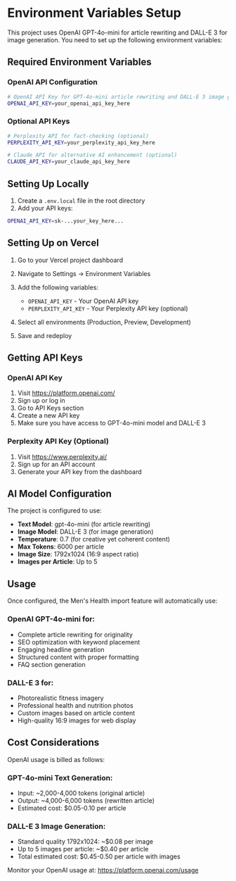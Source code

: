 # Environment Variables Setup

This project uses OpenAI GPT-4o-mini for article rewriting and DALL-E 3 for image generation. You need to set up the following environment variables:

## Required Environment Variables

### OpenAI API Configuration
```bash
# OpenAI API Key for GPT-4o-mini article rewriting and DALL-E 3 image generation
OPENAI_API_KEY=your_openai_api_key_here
```

### Optional API Keys
```bash
# Perplexity API for fact-checking (optional)
PERPLEXITY_API_KEY=your_perplexity_api_key_here

# Claude API for alternative AI enhancement (optional)
CLAUDE_API_KEY=your_claude_api_key_here
```

## Setting Up Locally

1. Create a `.env.local` file in the root directory
2. Add your API keys:
```bash
OPENAI_API_KEY=sk-...your_key_here...
```

## Setting Up on Vercel

1. Go to your Vercel project dashboard
2. Navigate to Settings → Environment Variables
3. Add the following variables:
   - `OPENAI_API_KEY` - Your OpenAI API key
   - `PERPLEXITY_API_KEY` - Your Perplexity API key (optional)
   
4. Select all environments (Production, Preview, Development)
5. Save and redeploy

## Getting API Keys

### OpenAI API Key
1. Visit https://platform.openai.com/
2. Sign up or log in
3. Go to API Keys section
4. Create a new API key
5. Make sure you have access to GPT-4o-mini model and DALL-E 3

### Perplexity API Key (Optional)
1. Visit https://www.perplexity.ai/
2. Sign up for an API account
3. Generate your API key from the dashboard

## AI Model Configuration

The project is configured to use:
- **Text Model**: gpt-4o-mini (for article rewriting)
- **Image Model**: DALL-E 3 (for image generation)
- **Temperature**: 0.7 (for creative yet coherent content)
- **Max Tokens**: 6000 per article
- **Image Size**: 1792x1024 (16:9 aspect ratio)
- **Images per Article**: Up to 5

## Usage

Once configured, the Men's Health import feature will automatically use:

### OpenAI GPT-4o-mini for:
- Complete article rewriting for originality
- SEO optimization with keyword placement
- Engaging headline generation
- Structured content with proper formatting
- FAQ section generation

### DALL-E 3 for:
- Photorealistic fitness imagery
- Professional health and nutrition photos
- Custom images based on article content
- High-quality 16:9 images for web display

## Cost Considerations

OpenAI usage is billed as follows:

### GPT-4o-mini Text Generation:
- Input: ~2,000-4,000 tokens (original article)
- Output: ~4,000-6,000 tokens (rewritten article)
- Estimated cost: $0.05-0.10 per article

### DALL-E 3 Image Generation:
- Standard quality 1792x1024: ~$0.08 per image
- Up to 5 images per article: ~$0.40 per article
- Total estimated cost: $0.45-0.50 per article with images

Monitor your OpenAI usage at: https://platform.openai.com/usage